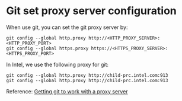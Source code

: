 # Git set proxy server configuration

When use git, you can set the git proxy server by:

```
git config --global http.proxy http://<HTTP_PROXY_SERVER>:<HTTP_PROXY_PORT>
git config --global https.proxy https://<HTTPS_PROXY_SERVER>:<HTTPS_PROXY_PORT>
```

In Intel, we use the following proxy for git:

```
git config --global http.proxy http://child-prc.intel.com:913
git config --global http.proxy http://child-prc.intel.com:913
```

Reference:
[Getting git to work with a proxy server](http://stackoverflow.com/questions/783811/getting-git-to-work-with-a-proxy-server)

